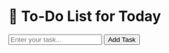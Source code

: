 <!DOCTYPE html>
<html lang="en">
<head>
  <meta charset="UTF-8" />
  <meta name="viewport" content="width=device-width, initial-scale=1.0"/>
  <title>To-Do List for Today</title>
  <link rel="stylesheet" href="style.css" />
</head>
<body>
  <div class="container">
    <h1>📝 To-Do List for Today</h1>
    <input type="text" id="taskInput" placeholder="Enter your task..." />
    <button onclick="addTask()">Add Task</button>
    <ul id="taskList"></ul>
  </div>
  <script src="script.js"></script>
</body>
</html>
